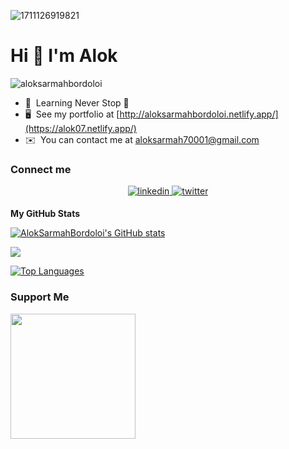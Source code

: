 ![1711126919821](https://github.com/user-attachments/assets/128093f7-39d6-4eeb-b021-73aead1b957f)


Hi 👋 I'm Alok 
=====================================

<p align="left"> <img src="https://komarev.com/ghpvc/?username=aloksarmahbordoloi&label=Profile%20views&color=0e75b6&style=flat" alt="aloksarmahbordoloi" /> </p>

* 🧠  Learning Never Stop 🚀
* 🖥️  See my portfolio at [http://aloksarmahbordoloi.netlify.app/](https://alok07.netlify.app/)
* ✉️  You can contact me at [aloksarmah70001@gmail.com](mailto:aloksarmah70001@gmail.com) 






### Connect me 

<div align="center">
<a href="https://linkedin.com/in/alok-sarmah-bordoloi-7342981a9" target="_blank">
<img src=https://img.shields.io/badge/linkedin-%231E77B5.svg?&style=for-the-badge&logo=linkedin&logoColor=white alt=linkedin style="margin-bottom: 5px;" />
</a>
 
 <a href="https://twitter.com/SarmahAlok" target="_blank">
<img src=https://img.shields.io/badge/twitter-%2300acee.svg?&style=for-the-badge&logo=twitter&logoColor=white alt=twitter style="margin-bottom: 5px;" />
</a>  
</div>  

  

<b>My GitHub Stats</b>

<a href="http://www.github.com/AlokSarmahBordoloi"><img src="https://github-readme-stats.vercel.app/api?username=AlokSarmahBordoloi&show_icons=true&hide=&count_private=true&title_color=0891b2&text_color=ffffff&icon_color=0891b2&bg_color=22272e&hide_border=true&show_icons=true" alt="AlokSarmahBordoloi's GitHub stats" /></a>

<a href="http://www.github.com/AlokSarmahBordoloi"><img src="https://github-readme-streak-stats.herokuapp.com/?user=AlokSarmahBordoloi&stroke=ffffff&background=22272e&ring=0891b2&fire=0891b2&currStreakNum=ffffff&currStreakLabel=0891b2&sideNums=ffffff&sideLabels=ffffff&dates=ffffff&hide_border=true" /></a>

<a href="https://github.com/AlokSarmahBordoloi" align="left"><img src="https://github-readme-stats.vercel.app/api/top-langs/?username=AlokSarmahBordoloi&langs_count=10&title_color=0891b2&text_color=ffffff&icon_color=0891b2&bg_color=22272e&hide_border=true&locale=en&custom_title=Top%20%Languages" alt="Top Languages" /></a>

### Support Me

<a href="https://www.buymeacoffee.com/aloksarmah5"><img src="https://cdn.buymeacoffee.com/buttons/v2/default-yellow.png" width="200" /></a>
